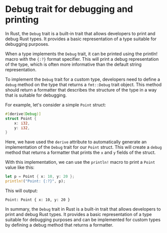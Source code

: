 # Debug trait for debugging and printing

In Rust, the `Debug` trait is a built-in trait that allows developers to print and debug Rust types. It provides a basic representation of a type suitable for debugging purposes.

When a type implements the `Debug` trait, it can be printed using the println! macro with the `{:?}` format specifier. This will print a debug representation of the type, which is often more informative than the default string representation.

To implement the `Debug` trait for a custom type, developers need to define a `debug` method on the type that returns a `fmt::Debug` trait object. This method should return a formatter that describes the structure of the type in a way that is suitable for debugging.

For example, let's consider a simple `Point` struct:

```rust
#[derive(Debug)]
struct Point {
    x: i32,
    y: i32,
}
```

Here, we have used the `derive` attribute to automatically generate an implementation of the `Debug` trait for our `Point` struct. This will create a `debug` method that returns a formatter that prints the `x` and `y` fields of the struct.

With this implementation, we can use the `println!` macro to print a `Point` value like this:

```rust
let p = Point { x: 10, y: 20 };
println!("Point: {:?}", p);
```

This will output:

```text
Point: Point { x: 10, y: 20 }
```

In summary, the `Debug` trait in Rust is a built-in trait that allows developers to print and debug Rust types. It provides a basic representation of a type suitable for debugging purposes and can be implemented for custom types by defining a debug method that returns a formatter.